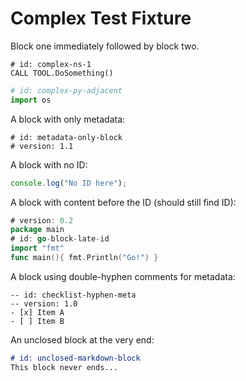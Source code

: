 # Complex Test Fixture

Block one immediately followed by block two.
```neuroscript
# id: complex-ns-1
CALL TOOL.DoSomething()
```
```python
# id: complex-py-adjacent
import os
```

A block with only metadata:
```text
# id: metadata-only-block
# version: 1.1
```

A block with no ID:
```javascript
console.log("No ID here");
```

A block with content before the ID (should still find ID):
```go
# version: 0.2
package main
# id: go-block-late-id
import "fmt"
func main(){ fmt.Println("Go!") }
```

A block using double-hyphen comments for metadata:
```neurodata-checklist
-- id: checklist-hyphen-meta
-- version: 1.0
- [x] Item A
- [ ] Item B
```

An unclosed block at the very end:
```markdown
# id: unclosed-markdown-block
This block never ends...